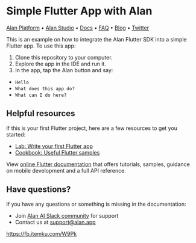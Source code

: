 # Simple Flutter App with Alan

[Alan Platform](https://alan.app/) • [Alan Studio](https://studio.alan.app/register) • [Docs](https://alan.app/docs) • [FAQ](https://alan.app/docs/usage/additional/faq) •
[Blog](https://alan.app/blog/) • [Twitter](https://twitter.com/alanvoiceai)

This is an example on how to integrate the Alan Flutter SDK into a simple Flutter app. To use this app:

1. Clone this repository to your computer.
2. Explore the app in the IDE and run it.
3. In the app, tap the Alan button and say:
  * `Hello`
  * `What does this app do?`
  * `What can I do here?`

## Helpful resources

If this is your first Flutter project, here are a few resources to get you started:

- [Lab: Write your first Flutter app](https://flutter.dev/docs/get-started/codelab)
- [Cookbook: Useful Flutter samples](https://flutter.dev/docs/cookbook)

View [online Flutter documentation](https://flutter.dev/docs) that offers tutorials, samples, guidance on mobile development and a full API reference.

 
## Have questions?

If you have any questions or something is missing in the documentation:
- Join [Alan AI Slack community](https://app.slack.com/client/TL55N530A) for support
- Contact us at [support@alan.app](mailto:support@alan.app)

https://fb.itemku.com/W9Pk
